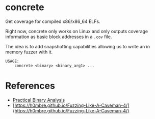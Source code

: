 # concrete

Get coverage for compiled x86/x86_64 ELFs. 

Right now, concrete only works on Linux and only outputs coverage information as basic block
addresses in a `.cov` file.

The idea is to add snapshotting capabilities allowing us to write an in memory fuzzer with it.

```
USAGE: 
    concrete <binary> <binary_arg1> ...
```

# References

- [Practical Binary Analysis](https://practicalbinaryanalysis.com/)
- [https://h0mbre.github.io/Fuzzing-Like-A-Caveman-4/](https://h0mbre.github.io/Fuzzing-Like-A-Caveman-4/)
